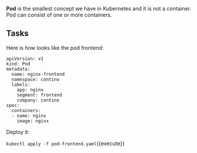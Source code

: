 **Pod** is the smallest concept we have in Kubernetes and it is not a container. Pod can consist of one or more containers.

## Tasks

Here is how looks like the pod frontend:

```
apiVersion: v1
kind: Pod
metadata:
  name: nginx-frontend
  namespace: contino
  labels:
    app: nginx
    segment: frontend
    company: contino
spec:
  containers:
  - name: nginx
    image: nginx
```

Deploy it: 

`kubectl apply -f pod-frontend.yaml`{{execute}}